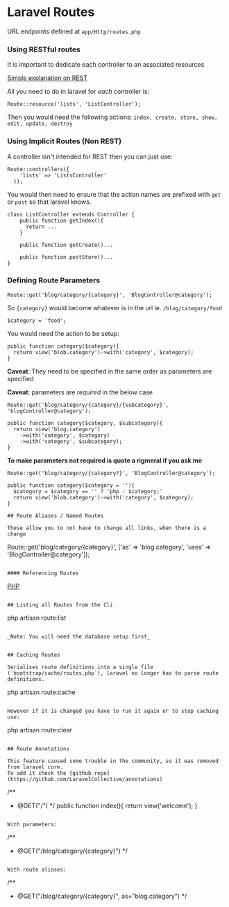 # Laravel Routes

URL endpoints defined at `app/Http/routes.php`

### Using RESTful routes

It is important to dedicate each controller to an associated resources

[Simple explanation on REST](http://stackoverflow.com/questions/551933/can-you-explain-the-web-concept-of-restful)

All you need to do in laravel for _each_ controller is:

```
Route::resource('lists', 'ListController');
```

Then you would need the following actions:
`index, create, store, show, edit, update, destroy`

### Using Implicit Routes (Non REST)

A controller isn't intended for REST then you can just use:

```
Route::controllers({
    'lists' => 'ListsController'
  });
```

You would then need to ensure that the action names are prefixed with `get` or `post` so that laravel knows.

```
class ListController extends Controller {
    public function getIndex(){
      return ...
    }

    public function getCreate()...

    public function postStore()...
}
```

### Defining Route Parameters

```
Route::get('blog/category/{category}', 'BlogController@category');
```

So `{category}` would become whatever is in the url ie. `/blog/category/food`

```
$category = 'food';
```

You would need the action to be setup:

```
public function category($category){
  return view('blob.category')->with('category', $category);
}
```

**Caveat**: They need to be specified in the same order as parameters are specified

**Caveat**: parameters are _required_ in the below case

```
Route::get('blog/category/{category}/{subcategory}', 'blogController@category');

public function category($category, $subcategory){
  return view('blog.category')
    ->with('category', $category)
    ->with('category', $subcategory);
}
```

**To make parameters not required is quote a rigmeral if you ask me**

```
Route::get('blog/category/{category?}', 'BlogController@category');

public function category($category = ''){
  $category = $category == '' ? 'php : $category;'
  return view('blob.category')->with('category', $category);
}

## Route Aliases / Named Routes

These allow you to not have to change all links, when there is a change

```
Route::get('blog/category/{category}',
  ['as' => 'blog.category', 'uses' => 'BlogController@category']);
```

#### Referencing Routes

```
<a href="{{ URL::route('blog.category', ['category' => 'php'])}}">PHP</a>
```

## Listing all Routes from the Cli

```
php artisan route:list
```

_Note: You will need the database setup first_


## Caching Routes

Serialises route definitions into a single file (`bootstrap/cache/routes.php`), laravel no longer has to parse route definitions.

```
                                              php artisan route:cache
```

However if it is changed you have to run it again or to stop caching use:

```
php artisan route:clear
```

## Route Annotations

This feature caused some trouble in the community, so it was removed from laravel core.
To add it check the [github repo](https://github.com/LaravelCollective/annotations)

```
/**
 * @GET("/")
 */
 public function index(){
   return view('welcome');
 }
```

With parameters:

```
/**
 * @GET("/blog/category/{category}")
 */
```

With route aliases:

```
/**
 * @GET("/blog/category/{category}", as="blog.category")
 */
```
